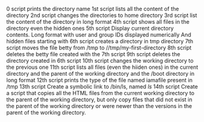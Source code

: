 0 script prints the directory name
1st script lists all the content of the directory
2nd script changes the directories to home directory
3rd script list the content of the directory in long format
4th script shows all files in the directory even the hidden ones
5th script Display current directory contents.
     Long format
     with user and group IDs displayed numerically
     And hidden files starting with 
6th script creates a directory in tmp directory
7th script moves the file betty from /tmp to //tmp/my-first-directory
8th script deletes the betty file created with the 7th script
9th script deletes the directory created in 6th script
10th script changes the working directory to the previous one
11th script lists all files (even the hiiden ones) in the current directory and the parent of the working directory and the /boot directory in long format
12th script prints the type of the file named iamafile present in /tmp
13th script Create a symbolic link to /bin/ls, named _ls_
14th script Create a script that copies all the HTML files from the current working directory to the parent of the working directory, but only copy files that did not exist in the parent of the working directory or were newer than the versions in the parent of the working directory.
